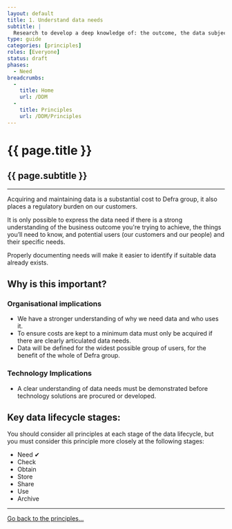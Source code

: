 ```yaml
---
layout: default
title: 1. Understand data needs
subtitle: |
  Research to develop a deep knowledge of: the outcome, the data subject, potential users and their needs.
type: guide
categories: [principles]
roles: [Everyone]
status: draft
phases:
  - Need
breadcrumbs:
  -
    title: Home
    url: /DDM
  -
    title: Principles
    url: /DDM/Principles
---
```


# {{ page.title }}

## {{ page.subtitle }}

***

Acquiring and maintaining data is a substantial cost to Defra group, it also places a regulatory burden on our customers.

It is only possible to express the data need if there is a strong understanding of the business outcome you're trying to achieve, the things you’ll need to know, and potential users (our customers and our people) and their specific needs.

Properly documenting needs will make it easier to identify if suitable data already exists.

## Why is this important?

### Organisational implications

- We have a stronger understanding of  why we need data and who uses it.
- To ensure costs are kept to a minimum data must only be acquired if there are clearly articulated data needs.
- Data will be defined for the widest possible group of users, for the benefit of the whole of Defra group.

### Technology Implications

- A clear understanding of data needs must be demonstrated before technology solutions are procured or developed.

## Key data lifecycle stages:

You should consider all principles at each stage of the data lifecycle, but you must consider this principle more closely at the following stages:

- Need ✔
- Check
- Obtain
- Store
- Share
- Use
- Archive

***

[Go back to the principles...](principles)
